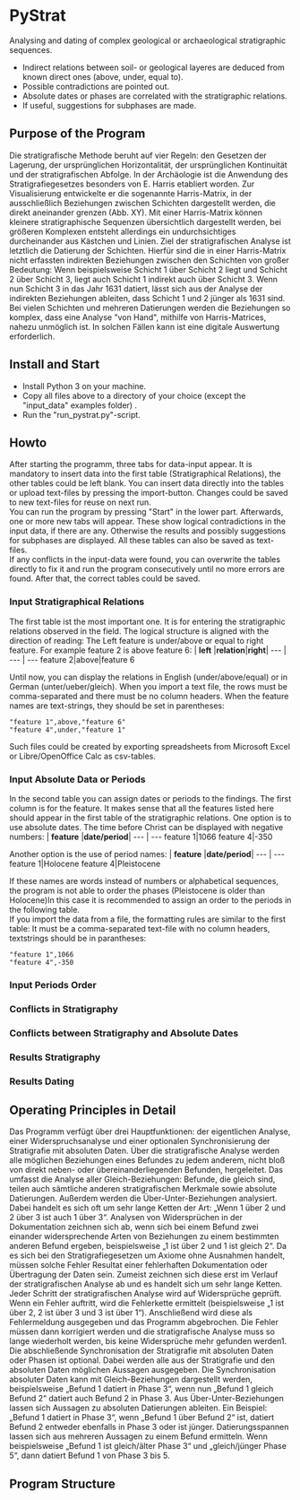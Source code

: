 # PyStrat
Analysing and dating of complex geological or archaeological stratigraphic sequences. 
- Indirect relations between soil- or geological layeres are deduced from known direct ones (above, under, equal to). 
- Possible contradictions are pointed out. 
- Absolute dates or phases are correlated with the stratigraphic relations. 
- If useful, suggestions for subphases are made.

## Purpose of the Program
Die stratigrafische Methode beruht auf vier Regeln: den Gesetzen der Lagerung, der ursprünglichen Horizontalität, der ursprünglichen Kontinuität und der stratigrafischen Abfolge.
In der Archäologie ist die Anwendung des Stratigrafiegesetzes besonders von E. Harris etabliert worden. Zur Visualisierung entwickelte er die sogenannte Harris-Matrix, in der ausschließlich Beziehungen zwischen Schichten dargestellt werden, die direkt aneinander grenzen (Abb. XY). 
Mit einer Harris-Matrix können kleinere stratigraphische Sequenzen übersichtlich dargestellt werden, bei größeren Komplexen entsteht allerdings ein undurchsichtiges durcheinander aus Kästchen und Linien.
Ziel der stratigrafischen Analyse ist letztlich die Datierung der Schichten. Hierfür sind die in einer Harris-Matrix nicht erfassten indirekten Beziehungen zwischen den Schichten von großer Bedeutung: Wenn beispielsweise Schicht 1 über Schicht 2 liegt und Schicht 2 über Schicht 3, liegt auch Schicht 1 indirekt auch über Schicht 3. Wenn nun Schicht 3 in das Jahr 1631 datiert, lässt sich aus der Analyse der indirekten Beziehungen ableiten, dass Schicht 1 und 2 jünger als 1631 sind. Bei vielen Schichten und mehreren Datierungen werden die Beziehungen so komplex, dass eine Analyse "von Hand", mithilfe von Harris-Matrices, nahezu unmöglich ist. In solchen Fällen kann ist eine digitale Auswertung erforderlich.

## Install and Start
- Install Python 3 on your machine.
- Copy all files above to a directory of your choice (except the "input_data" examples folder) .
- Run the "run_pystrat.py"-script.

## Howto
After starting the programm, three tabs for data-input appear. It is mandatory to insert data into the first table (Stratigraphical Relations), the other tables could be left blank. You can insert data directly into the tables or upload text-files by pressing the import-button. Changes could be saved to new text-files for reuse on next run.\
You can run the program by pressing "Start" in the lower part. Afterwards, one or more new tabs will appear. These show logical contradictions in the input data, if there are any. Otherwise the results and possibly suggestions for subphases are displayed. All these tables can also be saved as text-files.\
If any conflicts in the input-data were found, you can overwrite the tables directly to fix it and run the program consecutively until no more errors are found. After that, the correct tables could be saved.
### Input Stratigraphical Relations
The first table ist the most important one. It is for entering the stratigraphic relations observed in the field. The logical structure is aligned with the direction of reading: The Left feature is under/above or equal to right feature. For example feature 2 is above feature 6:
| **left** |**relation**|**right**|
--- | --- | ---
feature 2|above|feature 6

Until now, you can display the relations in English (under/above/equal) or in German (unter/ueber/gleich). When you import a text file, the rows must be comma-separated and there must be no column headers. When the feature names are text-strings, they should be set in parentheses:

    "feature 1",above,"feature 6"
    "feature 4",under,"feature 1"

Such files could be created by exporting spreadsheets from Microsoft Excel or Libre/OpenOffice Calc as csv-tables.  

### Input Absolute Data or Periods
In the second table you can assign dates or periods to the findings. The first column is for the feature. It makes sense that all the features listed here should appear in the first table of the stratigraphic relations. One option is to use absolute dates. The time before Christ can be displayed with negative numbers:
| **feature** |**date/period**|
--- | ---
feature 1|1066
feature 4|-350

Another option is the use of period names:
| **feature** |**date/period**|
--- | ---
feature 1|Holocene
feature 4|Pleistocene

If these names are words instead of numbers or alphabetical sequences, the program is not able to order the phases (Pleistocene is older than Holocene)In this case it is recommended to assign an order to the periods in the following table.\
If you import the data from a file, the formatting rules are similar to the first table: It must be a comma-separated text-file with no column headers, textstrings should be in parantheses:

    "feature 1",1066
    "feature 4",-350

### Input Periods Order

### Conflicts in Stratigraphy 

### Conflicts between Stratigraphy and Absolute Dates

### Results Stratigraphy

### Results Dating

## Operating Principles in Detail
Das Programm verfügt über drei Hauptfunktionen: der eigentlichen Analyse, einer Widerspruchsanalyse und einer optionalen Synchronisierung der Stratigrafie mit absoluten Daten.
Über die stratigrafische Analyse werden  alle möglichen Beziehungen eines Befundes zu jedem anderem, nicht bloß von direkt neben- oder übereinanderliegenden Befunden, hergeleitet. Das umfasst die Analyse aller Gleich-Beziehungen: Befunde, die gleich sind, teilen auch sämtliche anderen stratigrafischen Merkmale sowie absolute Datierungen. Außerdem werden die Über-Unter-Beziehungen analysiert. Dabei handelt es sich oft um sehr lange Ketten der Art: „Wenn 1 über 2 und 2 über 3 ist auch 1 über 3“.
Analysen von Widersprüchen in der Dokumentation zeichnen sich ab, wenn sich bei einem Befund zwei einander widersprechende Arten von Beziehungen zu einem bestimmten anderen Befund ergeben, beispielsweise „1 ist über 2 und 1 ist gleich 2“. Da es sich bei den Stratigrafiegesetzen um Axiome ohne Ausnahmen handelt, müssen solche Fehler Resultat einer fehlerhaften Dokumentation oder Übertragung der Daten sein. Zumeist zeichnen sich diese erst im Verlauf der stratigrafischen Analyse ab und es handelt sich um sehr lange Ketten.
Jeder Schritt der stratigrafischen Analyse wird auf Widersprüche geprüft. Wenn ein Fehler auftritt, wird die Fehlerkette ermittelt (beispielsweise „1 ist über 2, 2 ist über 3 und 3 ist über 1“). Anschließend wird diese als Fehlermeldung ausgegeben und das Programm abgebrochen. Die Fehler müssen dann korrigiert werden und die stratigrafische Analyse muss so lange wiederholt werden, bis keine Widersprüche mehr gefunden werden1.
Die abschließende Synchronisation der Stratigrafie mit absoluten Daten oder Phasen ist optional. Dabei werden alle aus der Stratigrafie und den absoluten Daten möglichen Aussagen ausgegeben. Die Synchronisation absoluter Daten kann mit Gleich-Beziehungen dargestellt werden, beispielsweise „Befund 1 datiert in Phase 3“, wenn nun „Befund 1 gleich Befund 2“ datiert auch Befund 2 in Phase 3. Aus Über-Unter-Beziehungen lassen sich Aussagen zu absoluten Datierungen ableiten. Ein Beispiel: „Befund 1 datiert in Phase 3“, wenn „Befund 1 über Befund 2“ ist, datiert Befund 2 entweder ebenfalls in Phase 3 oder ist jünger. Datierungsspannen lassen sich aus mehreren Aussagen zu einem Befund ermitteln. Wenn beispielsweise „Befund 1 ist gleich/älter Phase 3“ und „gleich/jünger Phase 5“, dann datiert Befund 1 von Phase 3 bis 5.

## Program Structure
